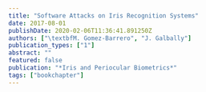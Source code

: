 ```yaml
---
title: "Software Attacks on Iris Recognition Systems"
date: 2017-08-01
publishDate: 2020-02-06T11:36:41.891250Z
authors: ["\textbfM. Gomez-Barrero", "J. Galbally"]
publication_types: ["1"]
abstract: ""
featured: false
publication: "*Iris and Periocular Biometrics*"
tags: ["bookchapter"]
---
```


